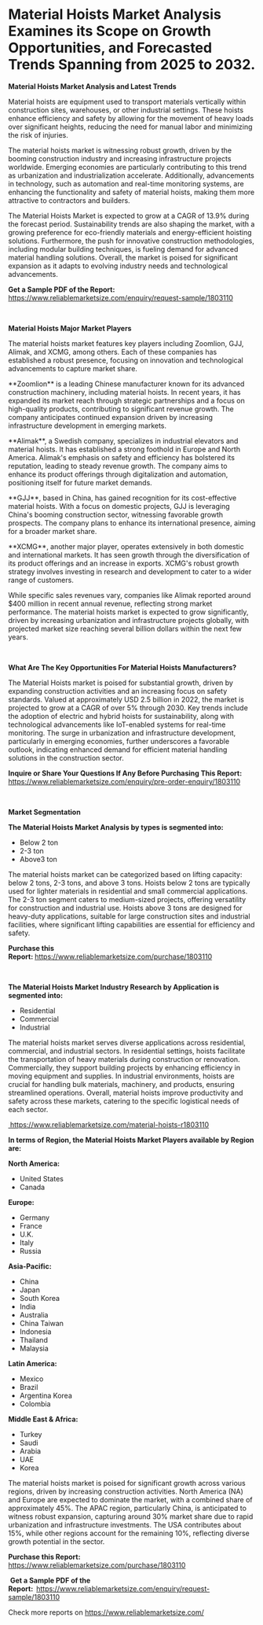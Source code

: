 <p><h1>Material Hoists Market Analysis Examines its Scope on Growth Opportunities, and Forecasted Trends Spanning from 2025 to 2032.</h1></p><p><strong>Material Hoists Market Analysis and Latest Trends</strong></p>
<p><p>Material hoists are equipment used to transport materials vertically within construction sites, warehouses, or other industrial settings. These hoists enhance efficiency and safety by allowing for the movement of heavy loads over significant heights, reducing the need for manual labor and minimizing the risk of injuries.</p><p>The material hoists market is witnessing robust growth, driven by the booming construction industry and increasing infrastructure projects worldwide. Emerging economies are particularly contributing to this trend as urbanization and industrialization accelerate. Additionally, advancements in technology, such as automation and real-time monitoring systems, are enhancing the functionality and safety of material hoists, making them more attractive to contractors and builders.</p><p>The Material Hoists Market is expected to grow at a CAGR of 13.9% during the forecast period. Sustainability trends are also shaping the market, with a growing preference for eco-friendly materials and energy-efficient hoisting solutions. Furthermore, the push for innovative construction methodologies, including modular building techniques, is fueling demand for advanced material handling solutions. Overall, the market is poised for significant expansion as it adapts to evolving industry needs and technological advancements.</p></p>
<p><strong>Get a Sample PDF of the Report:&nbsp;</strong> <a href="https://www.reliablemarketsize.com/enquiry/request-sample/1803110?utm_campaign=2034&utm_medium=2&utm_source=Github&utm_content=ia&utm_term=19022025&utm_id=material-hoists">https://www.reliablemarketsize.com/enquiry/request-sample/1803110</a></p>
<p>&nbsp;</p>
<p><strong>Material Hoists Major Market Players</strong></p>
<p><p>The material hoists market features key players including Zoomlion, GJJ, Alimak, and XCMG, among others. Each of these companies has established a robust presence, focusing on innovation and technological advancements to capture market share.</p><p>**Zoomlion** is a leading Chinese manufacturer known for its advanced construction machinery, including material hoists. In recent years, it has expanded its market reach through strategic partnerships and a focus on high-quality products, contributing to significant revenue growth. The company anticipates continued expansion driven by increasing infrastructure development in emerging markets.</p><p>**Alimak**, a Swedish company, specializes in industrial elevators and material hoists. It has established a strong foothold in Europe and North America. Alimak's emphasis on safety and efficiency has bolstered its reputation, leading to steady revenue growth. The company aims to enhance its product offerings through digitalization and automation, positioning itself for future market demands.</p><p>**GJJ**, based in China, has gained recognition for its cost-effective material hoists. With a focus on domestic projects, GJJ is leveraging China's booming construction sector, witnessing favorable growth prospects. The company plans to enhance its international presence, aiming for a broader market share.</p><p>**XCMG**, another major player, operates extensively in both domestic and international markets. It has seen growth through the diversification of its product offerings and an increase in exports. XCMG's robust growth strategy involves investing in research and development to cater to a wider range of customers.</p><p>While specific sales revenues vary, companies like Alimak reported around $400 million in recent annual revenue, reflecting strong market performance. The material hoists market is expected to grow significantly, driven by increasing urbanization and infrastructure projects globally, with projected market size reaching several billion dollars within the next few years.</p></p>
<p>&nbsp;</p>
<p><strong>What Are The Key Opportunities For Material Hoists Manufacturers?</strong></p>
<p><p>The Material Hoists market is poised for substantial growth, driven by expanding construction activities and an increasing focus on safety standards. Valued at approximately USD 2.5 billion in 2022, the market is projected to grow at a CAGR of over 5% through 2030. Key trends include the adoption of electric and hybrid hoists for sustainability, along with technological advancements like IoT-enabled systems for real-time monitoring. The surge in urbanization and infrastructure development, particularly in emerging economies, further underscores a favorable outlook, indicating enhanced demand for efficient material handling solutions in the construction sector.</p></p>
<p><strong>Inquire or Share Your Questions If Any Before Purchasing This Report:</strong> <a href="https://www.reliablemarketsize.com/enquiry/pre-order-enquiry/1803110?utm_campaign=2034&utm_medium=2&utm_source=Github&utm_content=ia&utm_term=19022025&utm_id=material-hoists">https://www.reliablemarketsize.com/enquiry/pre-order-enquiry/1803110</a></p>
<p>&nbsp;</p>
<p><strong>Market Segmentation</strong></p>
<p><strong>The Material Hoists Market Analysis by types is segmented into:</strong></p>
<p><ul><li>Below 2 ton</li><li>2-3 ton</li><li>Above3 ton</li></ul></p>
<p><p>The material hoists market can be categorized based on lifting capacity: below 2 tons, 2-3 tons, and above 3 tons. Hoists below 2 tons are typically used for lighter materials in residential and small commercial applications. The 2-3 ton segment caters to medium-sized projects, offering versatility for construction and industrial use. Hoists above 3 tons are designed for heavy-duty applications, suitable for large construction sites and industrial facilities, where significant lifting capabilities are essential for efficiency and safety.</p></p>
<p><strong>Purchase this Report:&nbsp;</strong><a href="https://www.reliablemarketsize.com/purchase/1803110?utm_campaign=2034&utm_medium=2&utm_source=Github&utm_content=ia&utm_term=19022025&utm_id=material-hoists">https://www.reliablemarketsize.com/purchase/1803110</a></p>
<p>&nbsp;</p>
<p><strong>The Material Hoists Market Industry Research by Application is segmented into:</strong></p>
<p><ul><li>Residential</li><li>Commercial</li><li>Industrial</li></ul></p>
<p><p>The material hoists market serves diverse applications across residential, commercial, and industrial sectors. In residential settings, hoists facilitate the transportation of heavy materials during construction or renovation. Commercially, they support building projects by enhancing efficiency in moving equipment and supplies. In industrial environments, hoists are crucial for handling bulk materials, machinery, and products, ensuring streamlined operations. Overall, material hoists improve productivity and safety across these markets, catering to the specific logistical needs of each sector.</p></p>
<p><a href="https://www.reliablemarketsize.com/material-hoists-r1803110?utm_campaign=2034&utm_medium=2&utm_source=Github&utm_content=ia&utm_term=19022025&utm_id=material-hoists">&nbsp;https://www.reliablemarketsize.com/material-hoists-r1803110</a></p>
<p><strong>In terms of Region, the Material Hoists Market Players available by Region are:</strong></p>
<p>
    <p> <strong> North America: </strong>
        <ul>
            <li>United States</li>
            <li>Canada</li>
        </ul>
        </p> 
    <p> <strong> Europe: </strong>
        <ul>
            <li>Germany</li>
            <li>France</li>
            <li>U.K.</li>
            <li>Italy</li>
            <li>Russia</li>
        </ul>
        </p> 
    <p> <strong> Asia-Pacific: </strong>
        <ul>
            <li>China</li>
            <li>Japan</li>
            <li>South Korea</li>
            <li>India</li>
            <li>Australia</li>
            <li>China Taiwan</li>
            <li>Indonesia</li>
            <li>Thailand</li>
            <li>Malaysia</li>
        </ul>
        </p> 
    <p> <strong> Latin America: </strong>
        <ul>
            <li>Mexico</li>
            <li>Brazil</li>
            <li>Argentina Korea</li>
            <li>Colombia</li>
        </ul>
        </p> 
    <p> <strong> Middle East & Africa: </strong>
        <ul>
            <li>Turkey</li>
            <li>Saudi</li>
            <li>Arabia</li>
            <li>UAE</li>
            <li>Korea</li>
        </ul>
    </p>
    </p>
<p><p>The material hoists market is poised for significant growth across various regions, driven by increasing construction activities. North America (NA) and Europe are expected to dominate the market, with a combined share of approximately 45%. The APAC region, particularly China, is anticipated to witness robust expansion, capturing around 30% market share due to rapid urbanization and infrastructure investments. The USA contributes about 15%, while other regions account for the remaining 10%, reflecting diverse growth potential in the sector.</p></p>
<p><strong>Purchase this Report: </strong><a href="https://www.reliablemarketsize.com/purchase/1803110?utm_campaign=2034&utm_medium=2&utm_source=Github&utm_content=ia&utm_term=19022025&utm_id=material-hoists">https://www.reliablemarketsize.com/purchase/1803110</a></p>
<p>&nbsp;<strong>Get a Sample PDF of the Report:&nbsp;&nbsp;</strong><a href="https://www.reliablemarketsize.com/enquiry/request-sample/1803110?utm_campaign=2034&utm_medium=2&utm_source=Github&utm_content=ia&utm_term=19022025&utm_id=material-hoists">https://www.reliablemarketsize.com/enquiry/request-sample/1803110</a></p>
<p><strong></strong></p>
<p>Check more reports on <a href="https://www.reliablemarketsize.com/?utm_campaign=2034&utm_medium=2&utm_source=Github&utm_content=ia&utm_term=19022025&utm_id=material-hoists">https://www.reliablemarketsize.com/</a></p>